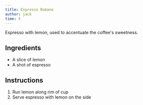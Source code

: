 ```yaml
---
title: Espresso Romano
author: jack
time: 5
---
```


Espresso with lemon, used to accentuate the coffee's sweetness.

<section markdown="1">

## Ingredients

- A slice of lemon
- A shot of espresso

</section>

## Instructions

1. Run lemon along rim of cup
2. Serve espresso with lemon on the side
